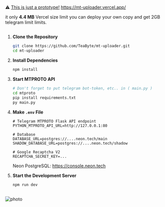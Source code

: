 ⚠️ <u>This is just a prototype!</u> https://mt-uploader.vercel.app/

it only **4.4 MB** Vercel size limit you can deploy your own copy
and get 2GB telegram limit limits.

##

1. **Clone the Repository**

   ```sh
   git clone https://github.com/TeaByte/mt-uploader.git
   cd mt-uploader
   ```

2. **Install Dependencies**

   ```sh
   npm install
   ```

3. **Start MTPROTO API**

   ```sh
   # Don't forget to put telegram bot-token, etc.. in ( main.py )
   cd mtproto
   pip install requirements.txt
   py main.py
   ```

4. **Make `.env` File**

   ```env
   # Telegram MTPROTO Flask API endpoint
   PYTHON_MTPROTO_API_URL=http://127.0.0.1:80

   # Database
   DATABASE_URL=postgres://....neon.tech/main
   SHADOW_DATABASE_URL=postgres://....neon.tech/shadow

   # Google Recaptcha V2
   RECAPTCHA_SECRET_KEY=...

   ```

   Neon PostgreSQL: https://console.neon.tech

5. **Start the Development Server**

   ```sh
   npm run dev
   ```

##

![photo](https://i.ibb.co/826bBQW/image.png)
